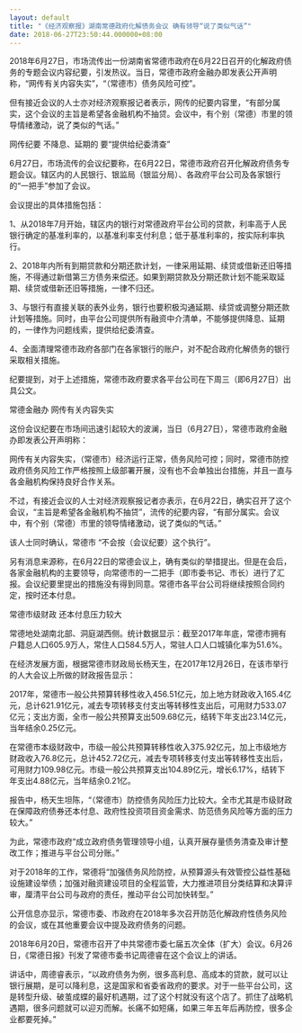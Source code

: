 ```yaml
---
layout: default
title: "《经济观察报》湖南常德政府化解债务会议 确有领导“说了类似气话”"
date: 2018-06-27T23:50:44.000000+08:00
---
```


2018年6月27日，市场流传出一份湖南省常德市政府在6月22日召开的化解政府债务的专题会议内容纪要，引发热议。当日，常德市政府金融办即发表公开声明称，“网传有关内容失实”，“（常德市）债务风险可控”。

但有接近会议的人士亦对经济观察报记者表示，网传的纪要内容里，“有部分属实，这个会议的主旨是希望各金融机构不抽贷。会议中，有个别（常德）市里的领导情绪激动，说了类似的气话。”

网传纪要 不降息、延期的 要“提供给纪委清查”

6月27日，市场流传的会议纪要称，在6月22日，常德市政府召开化解政府债务专题会议。辖区内的人民银行、银监局（银监分局）、各政府平台公司及各家银行的“一把手”参加了会议。

会议提出的具体措施包括：

1、从2018年7月开始，辖区内的银行对常德政府平台公司的贷款，利率高于人民银行确定的基准利率的，以基准利率支付利息；低于基准利率的，按实际利率执行。

2、2018年内所有到期贷款和分期还款计划，一律采用延期、续贷或借新还旧等措施，不得通过新借第三方债务来偿还。如果到期贷款及分期还款计划不能采取延期、续贷或借新还旧等措施，一律不归还。

3、与银行有直接关联的表外业务，银行也要积极沟通延期、续贷或调整分期还款计划等措施。同时，由平台公司提供所有融资中介清单，不能够提供降息、延期的，一律作为问题线索，提供给纪委清查。

4、全面清理常德市政府各部门在各家银行的账户，对不配合政府化解债务的银行采取相关措施。

纪要提到，对于上述措施，常德市政府要求各平台公司在下周三（即6月27日）出具公文。

常德金融办 网传有关内容失实

这份会议纪要在市场间迅速引起较大的波澜，当日（6月27日），常德市政府金融办即发表公开声明称：

网传有关内容失实，（常德市）经济运行正常，债务风险可控；同时，常德市防控政府债务风险工作严格按照上级部署开展，没有也不会单独出台措施，并且一直与各金融机构保持良好合作关系。

不过，有接近会议的人士对经济观察报记者亦表示，在6月22日，确实召开了这个会议，“主旨是希望各金融机构不抽贷”，流传的纪要内容，“有部分属实。会议中，有个别（常德）市里的领导情绪激动，说了类似的气话。”

该人士同时确认，常德市 “不会按（会议纪要）这个执行”。

另有消息来源称，在6月22日的常德会议上，确有类似的举措提出。但是在会后，各家金融机构的主要领导，向常德市的一二把手（即市委书记、市长）进行了汇报。会议纪要里提出的措施没有得到同意。常德市各平台公司将继续按照合同约定，按时还本付息。

常德市级财政 还本付息压力较大

常德地处湖南北部、洞庭湖西侧。统计数据显示：截至2017年年底，常德市拥有户籍总人口605.9万人，常住人口584.5万人，常驻人口人口城镇化率为51.6%。

在经济发展方面，根据常德市财政局长杨天生，在2017年12月26日，在该市举行的人大会议上所做的财政报告显示：

2017年，常德市一般公共预算转移性收入456.51亿元，加上地方财政收入165.4亿元，总计621.91亿元，减去专项转移支付支出等转移性支出后，可用财力533.07亿元；支出方面，全市一般公共预算支出509.68亿元，结转下年支出23.14亿元，当年结余0.25亿元。

在常德市本级财政中，市级一般公共预算转移性收入375.92亿元，加上市级地方财政收入76.8亿元，总计452.72亿元，减去专项转移支付支出等转移性支出后，可用财力109.98亿元。市级一般公共预算支出104.89亿元，增长6.17%，结转下年支出4.88亿元，当年结余0.21亿。

报告中，杨天生坦陈，“（常德市）防控债务风险压力比较大。全市尤其是市级财政在保障政府债券还本付息、政府性投资项目资金需求、防范债务风险等方面的压力较大。”

为此，常德市政府“成立政府债务管理领导小组，认真开展存量债务清查及审计整改工作；推进与平台公司分账。”

对于2018年的工作，常德将“加强债务风险防控，从预算源头有效管控公益性基础设施建设举债；加强对融资建设项目的全程监管，大力推进项目分类结算和决算评审，厘清平台公司与政府的责任，推动平台公司加快转型。”

公开信息亦显示，常德市委、市政府在2018年多次召开防范化解政府性债务风险的会议，或在其他重要会议中提及政府债务的问题。

2018年6月20日，常德市召开了中共常德市委七届五次全体（扩大）会议。6月26日，《常德日报》刊发了常德市委书记周德睿在这个会议上的讲话。

讲话中，周德睿表示，“以政府债务为例，很多高利息、高成本的贷款，就可以让银行展期，是可以降利息，这是国家和省委省政府的要求。对于一些平台公司，这是转型升级、破茧成蝶的最好机遇期，过了这个村就没有这个店了。抓住了战略机遇期，很多问题就可以迎刃而解。长痛不如短痛，如果三年五年后再防控，很多企业都要死掉。”

